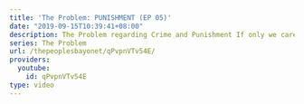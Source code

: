 ```yaml
---
title: 'The Problem: PUNISHMENT (EP 05)'
date: "2019-09-15T10:39:41+08:00"
description: The Problem regarding Crime and Punishment If only we cared about prisoners...
series: The Problem
url: /thepeoplesbayonet/qPvpnVTv54E/
providers:
  youtube:
    id: qPvpnVTv54E
type: video
---
```

